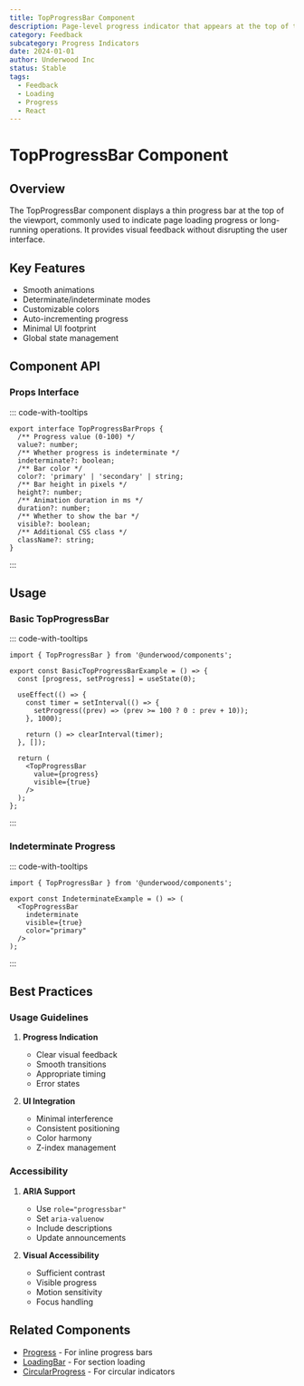 ```yaml
---
title: TopProgressBar Component
description: Page-level progress indicator that appears at the top of the viewport
category: Feedback
subcategory: Progress Indicators
date: 2024-01-01
author: Underwood Inc
status: Stable
tags:
  - Feedback
  - Loading
  - Progress
  - React
---
```


# TopProgressBar Component

## Overview

The TopProgressBar component displays a thin progress bar at the top of the viewport, commonly used to indicate page loading progress or long-running operations. It provides visual feedback without disrupting the user interface.

## Key Features

- Smooth animations
- Determinate/indeterminate modes
- Customizable colors
- Auto-incrementing progress
- Minimal UI footprint
- Global state management

## Component API

### Props Interface

::: code-with-tooltips
```tsx
export interface TopProgressBarProps {
  /** Progress value (0-100) */
  value?: number;
  /** Whether progress is indeterminate */
  indeterminate?: boolean;
  /** Bar color */
  color?: 'primary' | 'secondary' | string;
  /** Bar height in pixels */
  height?: number;
  /** Animation duration in ms */
  duration?: number;
  /** Whether to show the bar */
  visible?: boolean;
  /** Additional CSS class */
  className?: string;
}
```
:::

## Usage

### Basic TopProgressBar

::: code-with-tooltips
```tsx
import { TopProgressBar } from '@underwood/components';

export const BasicTopProgressBarExample = () => {
  const [progress, setProgress] = useState(0);

  useEffect(() => {
    const timer = setInterval(() => {
      setProgress((prev) => (prev >= 100 ? 0 : prev + 10));
    }, 1000);

    return () => clearInterval(timer);
  }, []);

  return (
    <TopProgressBar
      value={progress}
      visible={true}
    />
  );
};
```
:::

### Indeterminate Progress

::: code-with-tooltips
```tsx
import { TopProgressBar } from '@underwood/components';

export const IndeterminateExample = () => (
  <TopProgressBar
    indeterminate
    visible={true}
    color="primary"
  />
);
```
:::

## Best Practices

### Usage Guidelines

1. **Progress Indication**
   - Clear visual feedback
   - Smooth transitions
   - Appropriate timing
   - Error states

2. **UI Integration**
   - Minimal interference
   - Consistent positioning
   - Color harmony
   - Z-index management

### Accessibility

1. **ARIA Support**
   - Use `role="progressbar"`
   - Set `aria-valuenow`
   - Include descriptions
   - Update announcements

2. **Visual Accessibility**
   - Sufficient contrast
   - Visible progress
   - Motion sensitivity
   - Focus handling

## Related Components

- [Progress](/react-component-patterns/feedback/progress-indicators/progress.md) - For inline progress bars
- [LoadingBar](/react-component-patterns/feedback/progress-indicators/loading-bar.md) - For section loading
- [CircularProgress](/react-component-patterns/feedback/progress-indicators/circular-progress.md) - For circular indicators 